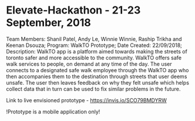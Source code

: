 # Elevate-Hackathon - 21-23 September, 2018
Team Members: Shanil Patel, Andy Le, Winnie Winnie, Raship Trikha and Keenan Dsouza;
Program: WalkTO Prototype;
Date Created: 22/09/2018;
Description: WalkTO app is a platform aimed towards making the streets of toronto safer and more accessible to the community. WalkTO offers safe walk services to people, on demand at any time of the day. The user connects to a designated safe walk employee through the WalkTO app who then accompanies them to the destination through streets that user deems unsafe. The user then leaves feedback on why they felt  unsafe which helps collect data that in turn can be used to fix similar problems in the future.

Link to live envisioned prototype - https://invis.io/SCO79BMDYRW

!Prototype is a mobile application only!
